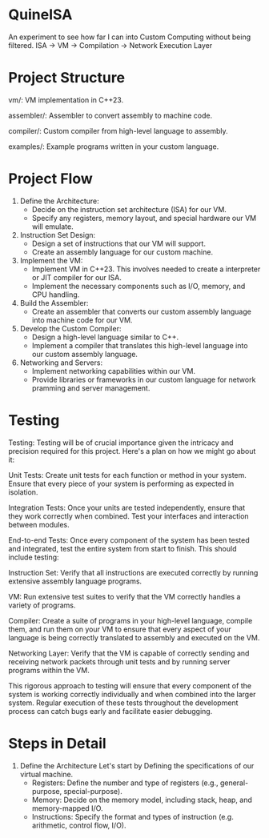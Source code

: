 # QuineISA
An experiment to see how far I can into Custom Computing without being filtered. ISA -> VM -> Compilation -> Network Execution Layer

# Project Structure
vm/: VM implementation in C++23.

assembler/: Assembler to convert assembly to machine code.

compiler/: Custom compiler from high-level language to assembly.

examples/: Example programs written in your custom language.

# Project Flow
1. Define the Architecture:
   - Decide on the instruction set architecture (ISA) for our VM.
   - Specify any registers, memory layout, and special hardware our VM will emulate.
2. Instruction Set Design:
   - Design a set of instructions that our VM will support.
   - Create an assembly language for our custom machine.
3. Implement the VM:
   - Implement VM in C++23. This involves needed to create a interpreter or JIT compiler for our ISA.
   - Implement the necessary components such as I/O, memory, and CPU handling.
4. Build the Assembler:
   - Create an assembler that converts our custom assembly language into machine code for our VM.
5. Develop the Custom Compiler:
   - Design a high-level language similar to C++.
   - Implement a compiler that translates this high-level language into our custom assembly language.
6. Networking and Servers:
   - Implement networking capabilities within our VM.
   - Provide libraries or frameworks in our custom language for network pramming and server management.

# Testing
Testing:
Testing will be of crucial importance given the intricacy and precision required for this project.
Here's a plan on how we might go about it:

Unit Tests: Create unit tests for each function or method in your system. Ensure that every piece of your system is performing as expected in isolation.

Integration Tests: Once your units are tested independently, ensure that they work correctly when combined. Test your interfaces and interaction between modules.

End-to-end Tests: Once every component of the system has been tested and integrated, test the entire system from start to finish. This should include testing:

Instruction Set:  Verify that all instructions are executed correctly by running extensive assembly language programs.

VM: Run extensive test suites to verify that the VM correctly handles a variety of programs.

Compiler: Create a suite of programs in your high-level language, compile them, and run them on your VM to ensure that every aspect of your language is being correctly translated to assembly and executed on the VM.

Networking Layer: Verify that the VM is capable of correctly sending and receiving network packets through unit tests and by running server programs within the VM.

This rigorous approach to testing will ensure that every component of the system is working correctly individually and when combined into the larger system. Regular execution of these tests throughout the development process can catch bugs early and facilitate easier debugging.

# Steps in Detail
1. Define the Architecture
   Let's start by Defining the specifications of our virtual machine.
   - Registers: Define the number and type of registers (e.g., general-purpose, special-purpose).
   - Memory: Decide on the memory model, including stack, heap, and memory-mapped I/O.
   - Instructions: Specify the format and types of instruction (e.g. arithmetic, control flow, I/O). 
